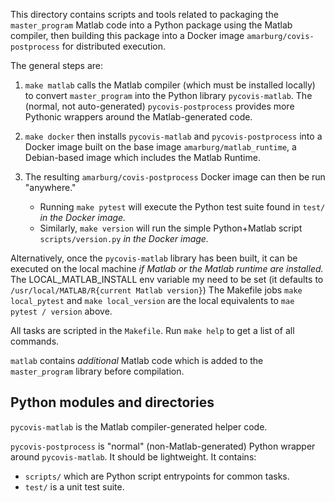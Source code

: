 This directory contains scripts and tools related to packaging the `master_program` Matlab code into a Python package using the Matlab compiler, then building this package into a Docker image `amarburg/covis-postprocess` for distributed execution.

The general steps are:

1. `make matlab` calls the Matlab compiler (which must be installed locally) to convert `master_program` into the Python library `pycovis-matlab`.   The (normal, not auto-generated) `pycovis-postprocess` provides more Pythonic wrappers around the Matlab-generated code.

1. `make docker` then installs `pycovis-matlab` and  `pycovis-postprocess` into a Docker image built on the base image `amarburg/matlab_runtime`, a Debian-based image which includes the Matlab Runtime.

1.  The resulting `amarburg/covis-postprocess` Docker image can then be run "anywhere."    

    * Running `make pytest` will execute the Python test suite found in `test/` _in the Docker image._   
    * Similarly, `make version` will run the simple Python+Matlab script `scripts/version.py` _in the Docker image._

Alternatively, once the `pycovis-matlab` library has been built, it can be executed on the local machine _if Matlab or the Matlab runtime are installed._   The LOCAL_MATLAB_INSTALL env variable my need to be set (it defaults to `/usr/local/MATLAB/R{current Matlab version}`)    The Makefile jobs `make local_pytest` and `make local_version` are the local equivalents to `mae pytest / version` above.


All tasks are scripted in the `Makefile`.   Run `make help` to get a list of all commands.

`matlab` contains _additional_ Matlab code which is added to the `master_program` library before compilation.

## Python modules and directories

`pycovis-matlab` is the Matlab compiler-generated helper code.

`pycovis-postprocess` is "normal" (non-Matlab-generated) Python wrapper around `pycovis-matlab`.  It should be lightweight.  It contains:

   * `scripts/` which are Python script entrypoints for common tasks.
   * `test/` is a unit test suite.
